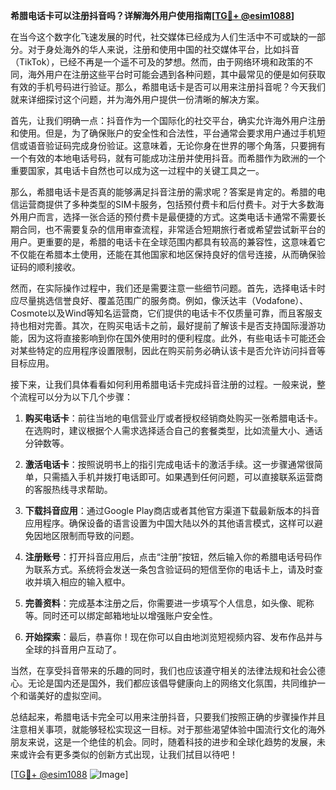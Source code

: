 **希腊电话卡可以注册抖音吗？详解海外用户使用指南[[TG💪+ @esim1088](https://t.me/s/esim1088)]**

在当今这个数字化飞速发展的时代，社交媒体已经成为人们生活中不可或缺的一部分。对于身处海外的华人来说，注册和使用中国的社交媒体平台，比如抖音（TikTok），已经不再是一个遥不可及的梦想。然而，由于网络环境和政策的不同，海外用户在注册这些平台时可能会遇到各种问题，其中最常见的便是如何获取有效的手机号码进行验证。那么，希腊电话卡是否可以用来注册抖音呢？今天我们就来详细探讨这个问题，并为海外用户提供一份清晰的解决方案。

首先，让我们明确一点：抖音作为一个国际化的社交平台，确实允许海外用户注册和使用。但是，为了确保账户的安全性和合法性，平台通常会要求用户通过手机短信或语音验证码完成身份验证。这意味着，无论你身在世界的哪个角落，只要拥有一个有效的本地电话号码，就有可能成功注册并使用抖音。而希腊作为欧洲的一个重要国家，其电话卡自然也可以成为这一过程中的关键工具之一。

那么，希腊电话卡是否真的能够满足抖音注册的需求呢？答案是肯定的。希腊的电信运营商提供了多种类型的SIM卡服务，包括预付费卡和后付费卡。对于大多数海外用户而言，选择一张合适的预付费卡是最便捷的方式。这类电话卡通常不需要长期合同，也不需要复杂的信用审查流程，非常适合短期旅行者或希望尝试新平台的用户。更重要的是，希腊的电话卡在全球范围内都具有较高的兼容性，这意味着它不仅能在希腊本土使用，还能在其他国家和地区保持良好的信号连接，从而确保验证码的顺利接收。

然而，在实际操作过程中，我们还是需要注意一些细节问题。首先，选择电话卡时应尽量挑选信誉良好、覆盖范围广的服务商。例如，像沃达丰（Vodafone）、Cosmote以及Wind等知名运营商，它们提供的电话卡不仅质量可靠，而且客服支持也相对完善。其次，在购买电话卡之前，最好提前了解该卡是否支持国际漫游功能，因为这将直接影响到你在国外使用时的便利程度。此外，有些电话卡可能还会对某些特定的应用程序设置限制，因此在购买前务必确认该卡是否允许访问抖音等目标应用。

接下来，让我们具体看看如何利用希腊电话卡完成抖音注册的过程。一般来说，整个流程可以分为以下几个步骤：

1. **购买电话卡**：前往当地的电信营业厅或者授权经销商处购买一张希腊电话卡。在选购时，建议根据个人需求选择适合自己的套餐类型，比如流量大小、通话分钟数等。
   
2. **激活电话卡**：按照说明书上的指引完成电话卡的激活手续。这一步骤通常很简单，只需插入手机并拨打电话即可。如果遇到任何问题，可以直接联系运营商的客服热线寻求帮助。

3. **下载抖音应用**：通过Google Play商店或者其他官方渠道下载最新版本的抖音应用程序。确保设备的语言设置为中国大陆以外的其他语言模式，这样可以避免因地区限制而导致的问题。

4. **注册账号**：打开抖音应用后，点击“注册”按钮，然后输入你的希腊电话号码作为联系方式。系统将会发送一条包含验证码的短信至你的电话卡上，请及时查收并填入相应的输入框中。

5. **完善资料**：完成基本注册之后，你需要进一步填写个人信息，如头像、昵称等。同时还可以绑定邮箱地址以增强账户安全性。

6. **开始探索**：最后，恭喜你！现在你可以自由地浏览短视频内容、发布作品并与全球的抖音用户互动了。

当然，在享受抖音带来的乐趣的同时，我们也应该遵守相关的法律法规和社会公德心。无论是国内还是国外，我们都应该倡导健康向上的网络文化氛围，共同维护一个和谐美好的虚拟空间。

总结起来，希腊电话卡完全可以用来注册抖音，只要我们按照正确的步骤操作并且注意相关事项，就能够轻松实现这一目标。对于那些渴望体验中国流行文化的海外朋友来说，这是一个绝佳的机会。同时，随着科技的进步和全球化趋势的发展，未来或许会有更多类似的创新方式出现，让我们拭目以待吧！

[[TG💪+ @esim1088](https://t.me/s/esim1088) ![Image](https://i.postimg.cc/4NQfJmqS/Snipaste-2025-05-13-00-14-12.png)]